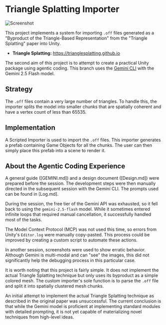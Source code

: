 # Triangle Splatting Importer

![Screenshot](https://github.com/user-attachments/assets/a76de5e0-df61-4a10-b57f-2d2fb5e4f043)

This project implements a system for importing `.off` files generated as a
"Byproduct of the Triangle-Based Representation" from the "Triangle Splatting"
paper into Unity.

- **Triangle Splatting:** https://trianglesplatting.github.io

The second aim of this project is to attempt to create a practical Unity package
using agentic coding. This branch uses the [Gemini CLI] with the Gemini 2.5
Flash model.

[Gemini CLI]: https://github.com/google-gemini/gemini-cli

## Strategy

The `.off` files contain a very large number of triangles. To handle this,
the importer splits the model into smaller chunks that are spatially coherent
and have a vertex count of less than 65535.

## Implementation

A Scripted Importer is used to import the `.off` files. This importer
generates a prefab containing Game Objects for all the chunks. The user can
then simply place this prefab into a scene to render it.

## About the Agentic Coding Experience

A general guide ([GEMINI.md]) and a design document ([Design.md]) were prepared
before the session. The development steps were then manually directed in the
subsequent session with the Gemini CLI. The prompts used can be found in
[Log.md].

During the session, the free tier of the Gemini API was exhausted, so it fell
back to using the `gemini-2.5-flash` model. While it sometimes entered
infinite loops that required manual cancellation, it successfully handled most
of the tasks.

The Model Context Protocol (MCP) was not used this time, so errors from Unity's
`Editor.log` were manually copy-pasted. This process could be improved by
creating a custom script to automate these actions.

In another session, screenshots were used to show erratic behavior. Although
Gemini is multi-modal and can "see" the images, this did not significantly help
the debugging process in this particular case.

It is worth noting that this project is fairly simple. It does not implement the
actual Triangle Splatting technique but only uses its byproduct as a simple
colored mesh. The custom importer's sole function is to parse the `.off` file
and split it into spatially clustered mesh chunks.

An initial attempt to implement the actual Triangle Splatting technique as
described in the original paper was unsuccessful. The current conclusion is that
while the Gemini model is proficient at implementing standard modules with
detailed prompting, it is not yet capable of materializing novel techniques
from high-level ideas.
